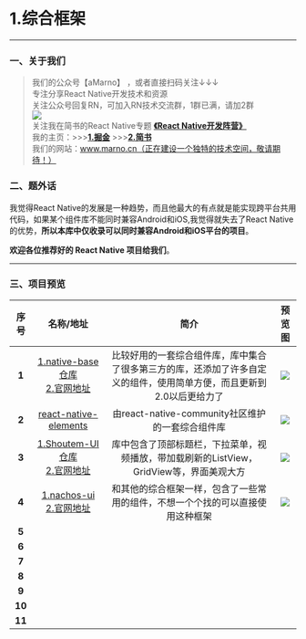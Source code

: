 # 1.综合框架
*****
### 一、关于我们
>我们的公众号【aMarno】 ，或者直接扫码关注↓↓↓
</br>专注分享React Native开发技术和资源
</br>关注公众号回复RN，可加入RN技术交流群，1群已满，请加2群
</br>![](http://www.marno.cn)
</br>关注我在简书的React Native专题 **[《React Native开发阵营》](http://www.jianshu.com/c/b4ce1d706d1f)**
</br>我的主页：>>>**[1.掘金](https://gold.xitu.io/user/56c1c513c24aa800534e85f3)** >>>**[2.简书](http://www.jianshu.com/u/174a09ba6c25)**
</br>我们的网站：www.marno.cn（正在建设一个独特的技术空间，敬请期待！）

### 二、题外话
我觉得React Native的发展是一种趋势，而且他最大的有点就是能实现跨平台共用代码，如果某个组件库不能同时兼容Android和iOS,我觉得就失去了React Native的优势，**所以本库中仅收录可以同时兼容Android和iOS平台的项目**。

**欢迎各位推荐好的 React Native 项目给我们**。
*******
### 三、项目预览
|序号|名称/地址|简介|预览图|
|:---:|:---:|:---:|:---:|
|**1**|[1.native-base仓库](https://github.com/GeekyAnts/NativeBase)</br>[2.官网地址](http://nativebase.io/docs/v2.0.0/)|比较好用的一套综合组件库，库中集合了很多第三方的库，还添加了许多自定义的组件，使用简单方便，而且更新到2.0以后更给力了|![](https://raw.githubusercontent.com/GeekyAnts/NativeBase-KitchenSink/master/screenshots/Android.gif)|
|**2**|[react-native-elements](https://github.com/react-native-community/react-native-elements)|由react-native-community社区维护的一套综合组件库|![](https://camo.githubusercontent.com/c8ed2a89d1e3f2c28dc46bc1b918b9b874ca18c3/687474703a2f2f692e696d6775722e636f6d2f555872475465472e706e67)|
|**3**|[1.Shoutem-UI仓库](https://github.com/shoutem/ui)</br>[2.官网地址](http://shoutem.github.io/docs/ui-toolkit/introduction)|库中包含了顶部标题栏，下拉菜单，视频播放，带加载刷新的ListView，GridView等，界面美观大方|![](http://shoutem.github.io/img/ui-toolkit/introduction@2x.jpg)|
|**4**|[1.nachos-ui](https://github.com/avocode/nachos-ui)</br>[2.官网地址](https://avocode.com/nachos-ui/)|和其他的综合框架一样，包含了一些常用的组件，不想一个个找的可以直接使用这种框架|![](https://camo.githubusercontent.com/a61bd9d4e91b54f46ddc88223124df0ec299f84a/68747470733a2f2f636c6475702e636f6d2f7848596b41657a4f6e492e6a7067)|
|**5**|[]()||![]()|
|**6**|[]()||![]()|
|**7**|[]()||![]()|
|**8**|[]()||![]()|
|**9**|[]()||![]()|
|**10**|[]()||![]()|
|**11**|[]()||![]()|
